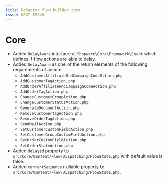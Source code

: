 ```yaml
---
title: Refactor flow builder core
issue: NEXT-19345
---
```

# Core
* Added `DelayAware` interface at `Shopware\Core\Framework\Event` which defines if flow actions are able to delay.
* Added `DelayAware` as one of the return elements of the following requirements of action:
  * `AddCustomerAffiliateAndCampaignCodeAction.php`
  * `AddCustomerTagAction.php`
  * `AddOrderAffiliateAndCampaignCodeAction.php`
  * `AddOrderTagAction.php`
  * `ChangeCustomerGroupAction.php`
  * `ChangeCustomerStatusAction.php`
  * `GenerateDocumentAction.php`
  * `RemoveCustomerTagAction.php`
  * `RemoveOrderTagAction.php`
  * `SendMailAction.php`
  * `SetCustomerCustomFieldAction.php`
  * `SetCustomerGroupCustomFieldAction.php`
  * `SetOrderCustomFieldAction.php`
  * `SetOrderStateAction.php`
* Added `delayed` property to `src/Core/Content/Flow/Dispatching/FlowState.php` with default value is false.
* Added `currentSequence` nullable property to `src/Core/Content/Flow/Dispatching/FlowState.php`.
